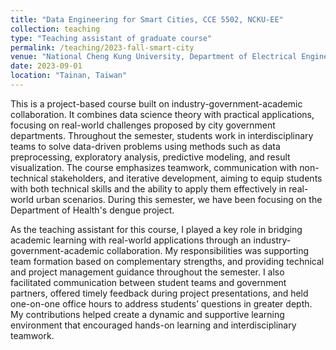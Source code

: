 ```yaml
---
title: "Data Engineering for Smart Cities, CCE 5502, NCKU-EE"
collection: teaching
type: "Teaching assistant of graduate course"
permalink: /teaching/2023-fall-smart-city
venue: "National Cheng Kung University, Department of Electrical Engineering"
date: 2023-09-01
location: "Tainan, Taiwan"
---
```


This is a project-based course built on industry-government-academic collaboration. It combines data science theory with practical applications, focusing on real-world challenges proposed by city government departments. Throughout the semester, students work in interdisciplinary teams to solve data-driven problems using methods such as data preprocessing, exploratory analysis, predictive modeling, and result visualization. The course emphasizes teamwork, communication with non-technical stakeholders, and iterative development, aiming to equip students with both technical skills and the ability to apply them effectively in real-world urban scenarios. During this semester, we have been focusing on the Department of Health's dengue project.

As the teaching assistant for this course, I played a key role in bridging academic learning with real-world applications through an industry-government-academic collaboration. My responsibilities was supporting team formation based on complementary strengths, and providing technical and project management guidance throughout the semester. I also facilitated communication between student teams and government partners, offered timely feedback during project presentations, and held one-on-one office hours to address students’ questions in greater depth. My contributions helped create a dynamic and supportive learning environment that encouraged hands-on learning and interdisciplinary teamwork.

<!-- This is a description of a teaching experience. You can use markdown like any other post.

Heading 1
======

Heading 2
======

Heading 3
====== -->
